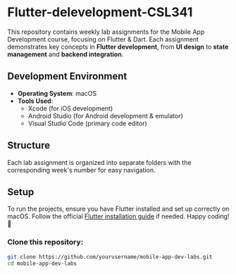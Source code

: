 # Flutter-delevelopment-CSL341
This repository contains weekly lab assignments for the Mobile App Development course, focusing on Flutter &amp; Dart.
Each assignment demonstrates key concepts in **Flutter development**, from **UI design** to **state management** and **backend integration**.

## Development Environment  
- **Operating System**: macOS  
- **Tools Used**:  
  - Xcode (for iOS development)  
  - Android Studio (for Android development & emulator)  
  - Visual Studio Code (primary code editor)  

## Structure  
Each lab assignment is organized into separate folders with the corresponding week's number for easy navigation.

## Setup  
To run the projects, ensure you have Flutter installed and set up correctly on macOS. Follow the official [Flutter installation guide](https://docs.flutter.dev/get-started/install/macos) if needed.
Happy coding! 🚀
### Clone this repository:
```sh
git clone https://github.com/yourusername/mobile-app-dev-labs.git
cd mobile-app-dev-labs








